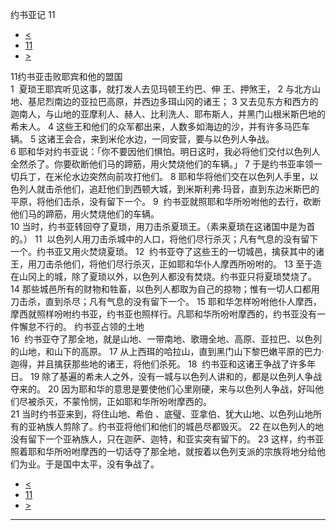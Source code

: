 ﻿





 约书亚记 11




* [<](bible/JOS10.md)
* [11](bible/JOS.md)
* [>](bible/JOS12.md)



 
11约书亚击败耶宾和他的盟国  
1  夏琐王耶宾听见这事，就打发人去见玛顿王约巴、伸 王、押煞王， 
2 与北方山地、基尼烈南边的亚拉巴高原，并西边多珥山冈的诸王； 
3 又去见东方和西方的迦南人，与山地的亚摩利人、赫人、比利洗人、耶布斯人，并黑门山根米斯巴地的希未人。 
4 这些王和他们的众军都出来，人数多如海边的沙，并有许多马匹车辆。 
5 这诸王会合，来到米伦水边，一同安营，要与以色列人争战。  
6 耶和华对约书亚说：「你不要因他们惧怕。明日这时，我必将他们交付以色列人全然杀了。你要砍断他们马的蹄筋，用火焚烧他们的车辆。」 
7 于是约书亚率领一切兵丁，在米伦水边突然向前攻打他们。 
8 耶和华将他们交在以色列人手里，以色列人就击杀他们，追赶他们到西顿大城，到米斯利弗·玛音，直到东边米斯巴的平原，将他们击杀，没有留下一个。 
9  约书亚就照耶和华所吩咐他的去行，砍断他们马的蹄筋，用火焚烧他们的车辆。  
10 当时，约书亚转回夺了夏琐，用刀击杀夏琐王。（素来夏琐在这诸国中是为首的。） 
11  以色列人用刀击杀城中的人口，将他们尽行杀灭；凡有气息的没有留下一个。约书亚又用火焚烧夏琐。 
12  约书亚夺了这些王的一切城邑，擒获其中的诸王，用刀击杀他们，将他们尽行杀灭，正如耶和华仆人摩西所吩咐的。 
13 至于造在山冈上的城，除了夏琐以外，以色列人都没有焚烧。约书亚只将夏琐焚烧了。 
14 那些城邑所有的财物和牲畜，以色列人都取为自己的掠物；惟有一切人口都用刀击杀，直到杀尽；凡有气息的没有留下一个。 
15 耶和华怎样吩咐他仆人摩西，摩西就照样吩咐约书亚，约书亚也照样行。凡耶和华所吩咐摩西的，约书亚没有一件懈怠不行的。 约书亚占领的土地  
16  约书亚夺了那全地，就是山地、一带南地、歌珊全地、高原、亚拉巴、以色列的山地，和山下的高原。 
17 从上西珥的哈拉山，直到黑门山下黎巴嫩平原的巴力·迦得，并且擒获那些地的诸王，将他们杀死。 
18  约书亚和这诸王争战了许多年日。 
19 除了基遍的希未人之外，没有一城与以色列人讲和的，都是以色列人争战夺来的。 
20 因为耶和华的意思是要使他们心里刚硬，来与以色列人争战，好叫他们尽被杀灭，不蒙怜悯，正如耶和华所吩咐摩西的。  
21 当时约书亚来到，将住山地、希伯 、底璧、亚拿伯、犹大山地、以色列山地所有的亚衲族人剪除了。约书亚将他们和他们的城邑尽都毁灭。 
22 在以色列人的地没有留下一个亚衲族人，只在迦萨、迦特，和亚实突有留下的。 
23 这样，约书亚照着耶和华所吩咐摩西的一切话夺了那全地，就按着以色列支派的宗族将地分给他们为业。于是国中太平，没有争战了。 
* [<](bible/JOS10.md)
* [11](bible/JOS.md)
* [>](bible/JOS12.md)





---









